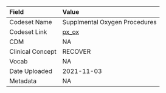 |Field            |Value                         |
|:----------------|:-----------------------------|
|Codeset Name     |Supplmental Oxygen Procedures |
|Codeset Link     |[px_ox](https://github.com/PEDSnet/Variable-Dictionary/blob/main/procedure/px_ox.csv)|
|CDM              |NA                            |
|Clinical Concept |RECOVER                       |
|Vocab            |NA                            |
|Date Uploaded    |2021-11-03                    |
|Metadata         |NA                            |
